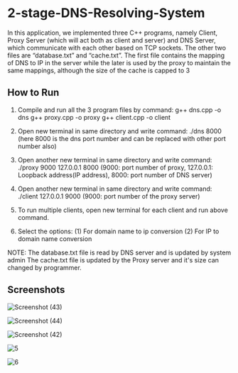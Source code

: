 # 2-stage-DNS-Resolving-System

In this application, we implemented three C++ programs, namely Client, Proxy
Server (which will act both as client and server) and DNS Server, which
communicate with each other based on TCP sockets.
The other two files are “database.txt” and “cache.txt”. The first file contains the
mapping of DNS to IP in the server while the later is used by the proxy to maintain
the same mappings, although the size of the cache is capped to 3


## How to Run

1. Compile and run all the 3 program files by command:
	g++ dns.cpp -o dns
	g++ proxy.cpp -o proxy
	g++ client.cpp -o client

2. Open new terminal in same directory and write command:
	./dns 8000
	(here 8000 is the dns port number and can be replaced with other port number also)

3. Open another new terminal in same directory and write command:
	./proxy 9000 127.0.0.1 8000
	(9000: port number of proxy, 127.0.0.1: Loopback address(IP address), 8000: port number of DNS server)

4. Open another new terminal in same directory and write command:
	./client 127.0.0.1 9000
	(9000: port number of the proxy server)

5. To run multiple clients, open new terminal for each client and run above command.

6. Select the options:
	(1) For domain name to ip conversion
	(2) For IP to domain name conversion


NOTE: The database.txt file is read by DNS server and is updated by system admin
	  The cache.txt file is updated by the Proxy server and it's size can changed by programmer.




## Screenshots

![Screenshot (43)](https://user-images.githubusercontent.com/37476399/189053339-8c639216-07f9-4beb-a6fa-4e40c2fd603d.png)


![Screenshot (44)](https://user-images.githubusercontent.com/37476399/189053366-4f5a50da-3d1f-4099-a587-c7b46f1c5e73.png)


![Screenshot (42)](https://user-images.githubusercontent.com/37476399/189053262-c1f81e6f-b66b-400a-a01f-f1ac3601332c.png)


![5](https://user-images.githubusercontent.com/37476399/189055062-aee735ce-6bf2-4fb4-9f38-ac5733474557.PNG)


![6](https://user-images.githubusercontent.com/37476399/189055089-a54bb774-48a6-4dd5-af41-485c51c12d0c.PNG)

